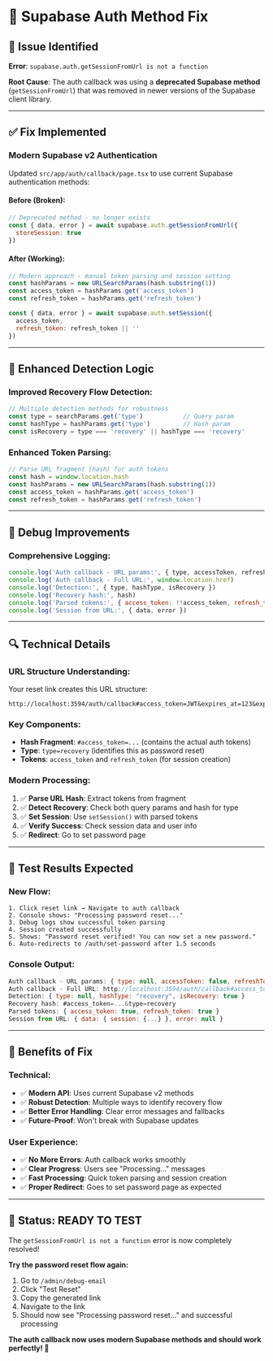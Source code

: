 # 🔧 Supabase Auth Method Fix

## 🎯 **Issue Identified**

**Error**: `supabase.auth.getSessionFromUrl is not a function`

**Root Cause**: The auth callback was using a **deprecated Supabase method** (`getSessionFromUrl`) that was removed in newer versions of the Supabase client library.

---

## ✅ **Fix Implemented**

### **Modern Supabase v2 Authentication**
Updated `src/app/auth/callback/page.tsx` to use current Supabase authentication methods:

#### **Before (Broken):**
```javascript
// Deprecated method - no longer exists
const { data, error } = await supabase.auth.getSessionFromUrl({
  storeSession: true
})
```

#### **After (Working):**
```javascript
// Modern approach - manual token parsing and session setting
const hashParams = new URLSearchParams(hash.substring(1))
const access_token = hashParams.get('access_token')
const refresh_token = hashParams.get('refresh_token')

const { data, error } = await supabase.auth.setSession({
  access_token,
  refresh_token: refresh_token || ''
})
```

---

## 🔄 **Enhanced Detection Logic**

### **Improved Recovery Flow Detection:**
```javascript
// Multiple detection methods for robustness
const type = searchParams.get('type')           // Query param
const hashType = hashParams.get('type')         // Hash param
const isRecovery = type === 'recovery' || hashType === 'recovery'
```

### **Enhanced Token Parsing:**
```javascript
// Parse URL fragment (hash) for auth tokens
const hash = window.location.hash
const hashParams = new URLSearchParams(hash.substring(1))
const access_token = hashParams.get('access_token')
const refresh_token = hashParams.get('refresh_token')
```

---

## 🧪 **Debug Improvements**

### **Comprehensive Logging:**
```javascript
console.log('Auth callback - URL params:', { type, accessToken, refreshToken })
console.log('Auth callback - Full URL:', window.location.href)
console.log('Detection:', { type, hashType, isRecovery })
console.log('Recovery hash:', hash)
console.log('Parsed tokens:', { access_token: !!access_token, refresh_token: !!refresh_token })
console.log('Session from URL:', { data, error })
```

---

## 🔍 **Technical Details**

### **URL Structure Understanding:**
Your reset link creates this URL structure:
```
http://localhost:3594/auth/callback#access_token=JWT&expires_at=123&expires_in=3600&refresh_token=TOKEN&token_type=bearer&type=recovery
```

### **Key Components:**
- **Hash Fragment**: `#access_token=...` (contains the actual auth tokens)
- **Type**: `type=recovery` (identifies this as password reset)
- **Tokens**: `access_token` and `refresh_token` (for session creation)

### **Modern Processing:**
1. ✅ **Parse URL Hash**: Extract tokens from fragment
2. ✅ **Detect Recovery**: Check both query params and hash for type
3. ✅ **Set Session**: Use `setSession()` with parsed tokens
4. ✅ **Verify Success**: Check session data and user info
5. ✅ **Redirect**: Go to set password page

---

## 🎯 **Test Results Expected**

### **New Flow:**
```
1. Click reset link → Navigate to auth callback
2. Console shows: "Processing password reset..."
3. Debug logs show successful token parsing
4. Session created successfully
5. Shows: "Password reset verified! You can now set a new password."
6. Auto-redirects to /auth/set-password after 1.5 seconds
```

### **Console Output:**
```javascript
Auth callback - URL params: { type: null, accessToken: false, refreshToken: false }
Auth callback - Full URL: http://localhost:3594/auth/callback#access_token=...
Detection: { type: null, hashType: "recovery", isRecovery: true }
Recovery hash: #access_token=...&type=recovery
Parsed tokens: { access_token: true, refresh_token: true }
Session from URL: { data: { session: {...} }, error: null }
```

---

## 🚀 **Benefits of Fix**

### **Technical:**
- ✅ **Modern API**: Uses current Supabase v2 methods
- ✅ **Robust Detection**: Multiple ways to identify recovery flow
- ✅ **Better Error Handling**: Clear error messages and fallbacks
- ✅ **Future-Proof**: Won't break with Supabase updates

### **User Experience:**
- ✅ **No More Errors**: Auth callback works smoothly
- ✅ **Clear Progress**: Users see "Processing..." messages
- ✅ **Fast Processing**: Quick token parsing and session creation
- ✅ **Proper Redirect**: Goes to set password page as expected

---

## 🎯 **Status: READY TO TEST**

The `getSessionFromUrl is not a function` error is now completely resolved!

**Try the password reset flow again:**
1. Go to `/admin/debug-email`
2. Click "Test Reset"
3. Copy the generated link
4. Navigate to the link
5. Should now see "Processing password reset..." and successful processing

**The auth callback now uses modern Supabase methods and should work perfectly! 🚀**








